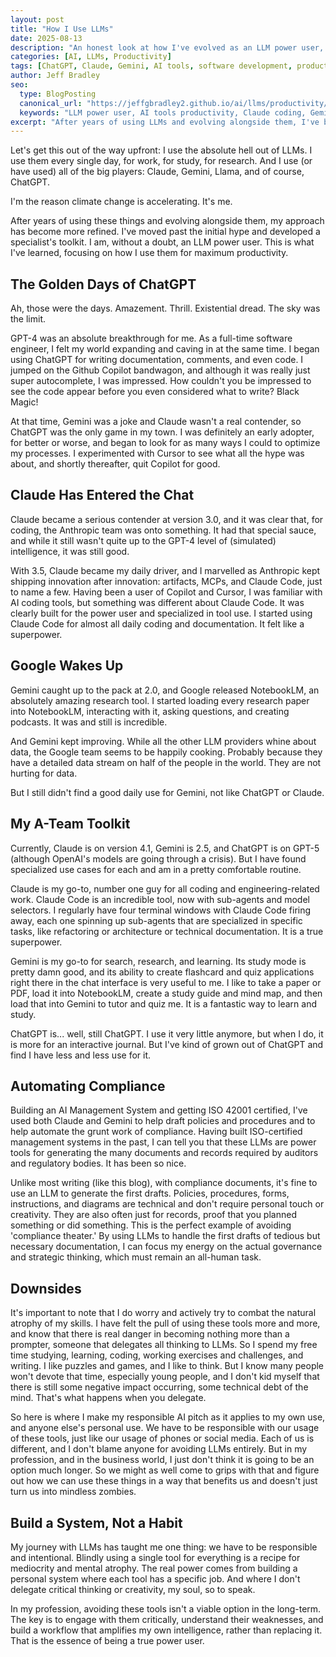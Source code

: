```yaml
---
layout: post
title: "How I Use LLMs"
date: 2025-08-13
description: "An honest look at how I've evolved as an LLM power user, from early ChatGPT adoption to specialized workflows with Claude, Gemini, and AI coding tools for software development and compliance automation."
categories: [AI, LLMs, Productivity]
tags: [ChatGPT, Claude, Gemini, AI tools, software development, productivity, compliance automation, responsible AI, coding tools, NotebookLM]
author: Jeff Bradley
seo:
  type: BlogPosting
  canonical_url: "https://jeffgbradley2.github.io/ai/llms/productivity/2025/08/13/how-i-use-llms.html"
  keywords: "LLM power user, AI tools productivity, Claude coding, Gemini research, ChatGPT evolution, AI compliance automation, responsible AI usage"
excerpt: "After years of using LLMs and evolving alongside them, I've become a true AI power user. Here's what I've learned about specialized workflows with Claude for coding, Gemini for research, and automating compliance work."
---
```


Let's get this out of the way upfront: I use the absolute hell out of LLMs. I use them every single day, for work, for study, for research. And I use (or have used) all of the big players: Claude, Gemini, Llama, and of course, ChatGPT.

I'm the reason climate change is accelerating. It's me.

After years of using these things and evolving alongside them, my approach has become more refined. I've moved past the initial hype and developed a specialist's toolkit. I am, without a doubt, an LLM power user. This is what I've learned, focusing on how I use them for maximum productivity.

## The Golden Days of ChatGPT

Ah, those were the days. Amazement. Thrill. Existential dread. The sky was the limit.

GPT-4 was an absolute breakthrough for me. As a full-time software engineer, I felt my world expanding and caving in at the same time. I began using ChatGPT for writing documentation, comments, and even code. I jumped on the Github Copilot bandwagon, and although it was really just super autocomplete, I was impressed. How couldn't you be impressed to see the code appear before you even considered what to write? Black Magic!

At that time, Gemini was a joke and Claude wasn't a real contender, so ChatGPT was the only game in my town. I was definitely an early adopter, for better or worse, and began to look for as many ways I could to optimize my processes. I experimented with Cursor to see what all the hype was about, and shortly thereafter, quit Copilot for good.

## Claude Has Entered the Chat

Claude became a serious contender at version 3.0, and it was clear that, for coding, the Anthropic team was onto something. It had that special sauce, and while it still wasn't quite up to the GPT-4 level of (simulated) intelligence, it was still good.

With 3.5, Claude became my daily driver, and I marvelled as Anthropic kept shipping innovation after innovation: artifacts, MCPs, and Claude Code, just to name a few. Having been a user of Copilot and Cursor, I was familiar with AI coding tools, but something was different about Claude Code. It was clearly built for the power user and specialized in tool use. I started using Claude Code for almost all daily coding and documentation. It felt like a superpower.

## Google Wakes Up

Gemini caught up to the pack at 2.0, and Google released NotebookLM, an absolutely amazing research tool. I started loading every research paper into NotebookLM, interacting with it, asking questions, and creating podcasts. It was and still is incredible.

And Gemini kept improving. While all the other LLM providers whine about data, the Google team seems to be happily cooking. Probably because they have a detailed data stream on half of the people in the world. They are not hurting for data.

But I still didn't find a good daily use for Gemini, not like ChatGPT or Claude.

##  My A-Team Toolkit

Currently, Claude is on version 4.1, Gemini is 2.5, and ChatGPT is on GPT-5 (although OpenAI's models are going through a crisis). But I have found specialized use cases for each and am in a pretty comfortable routine.

Claude is my go-to, number one guy for all coding and engineering-related work. Claude Code is an incredible tool, now with sub-agents and model selectors. I regularly have four terminal windows with Claude Code firing away, each one spinning up sub-agents that are specialized in specific tasks, like refactoring or architecture or technical documentation. It is a true superpower.

Gemini is my go-to for search, research, and learning. Its study mode is pretty damn good, and its ability to create flashcard and quiz applications right there in the chat interface is very useful to me. I like to take a paper or PDF, load it into NotebookLM, create a study guide and mind map, and then load that into Gemini to tutor and quiz me. It is a fantastic way to learn and study.

ChatGPT is... well, still ChatGPT. I use it very little anymore, but when I do, it is more for an interactive journal. But I've kind of grown out of ChatGPT and find I have less and less use for it.

## Automating Compliance

Building an AI Management System and getting ISO 42001 certified, I've used both Claude and Gemini to help draft policies and procedures and to help automate the grunt work of compliance. Having built ISO-certified management systems in the past, I can tell you that these LLMs are power tools for generating the many documents and records required by auditors and regulatory bodies. It has been so nice.

Unlike most writing (like this blog), with compliance documents, it's fine to use an LLM to generate the first drafts. Policies, procedures, forms, instructions, and diagrams are technical and don't require personal touch or creativity. They are also often just for records, proof that you planned something or did something. This is the perfect example of avoiding 'compliance theater.' By using LLMs to handle the first drafts of tedious but necessary documentation, I can focus my energy on the actual governance and strategic thinking, which must remain an all-human task.

## Downsides

It's important to note that I do worry and actively try to combat the natural atrophy of my skills. I have felt the pull of using these tools more and more, and know that there is real danger in becoming nothing more than a prompter, someone that delegates all thinking to LLMs. So I spend my free time studying, learning, coding, working exercises and challenges, and writing. I like puzzles and games, and I like to think. But I know many people won't devote that time, especially young people, and I don't kid myself that there is still some negative impact occurring, some technical debt of the mind. That's what happens when you delegate.

So here is where I make my responsible AI pitch as it applies to my own use, and anyone else's personal use. We have to be responsible with our usage of these tools, just like our usage of phones or social media. Each of us is different, and I don't blame anyone for avoiding LLMs entirely. But in my profession, and in the business world, I just don't think it is going to be an option much longer. So we might as well come to grips with that and figure out how we can use these things in a way that benefits us and doesn't just turn us into mindless zombies.

## Build a System, Not a Habit

My journey with LLMs has taught me one thing: we have to be responsible and intentional. Blindly using a single tool for everything is a recipe for mediocrity and mental atrophy. The real power comes from building a personal system where each tool has a specific job. And where I don't delegate critical thinking or creativity, my soul, so to speak.

In my profession, avoiding these tools isn't a viable option in the long-term. The key is to engage with them critically, understand their weaknesses, and build a workflow that amplifies my own intelligence, rather than replacing it. That is the essence of being a true power user.